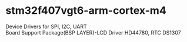 # stm32f407vgt6-arm-cortex-m4

Device Drivers for SPI, I2C, UART  
Board Support Package(BSP LAYER)-LCD Driver HD44780, RTC DS1307

